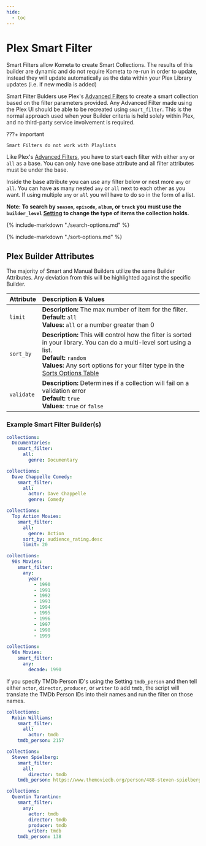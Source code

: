 ```yaml
---
hide:
  - toc
---
```

# Plex Smart Filter

Smart Filters allow Kometa to create Smart Collections. The results of this builder are dynamic and do not require Kometa to re-run in order to update, instead they will update automatically as the data within your Plex Library updates (i.e. if new media is added)

Smart Filter Bulders use Plex's [Advanced Filters](https://support.plex.tv/articles/201273953-collections/) to create a smart collection based on the filter parameters provided. Any Advanced Filter made using the Plex UI should be able to be recreated using `smart_filter`. This is the normal approach used when your Builder criteria is held solely within Plex, and no third-party service involvement is required.

???+ important

    Smart Filters do not work with Playlists

Like Plex's [Advanced Filters](https://support.plex.tv/articles/201273953-collections/), you have to start each filter with either `any` or `all` as a base. You can only 
have one base attribute and all filter attributes must be under the base.

Inside the base attribute you can use any filter below or nest more `any` or `all`. You can have as many nested `any` 
or `all` next to each other as you want. If using multiple `any` or `all` you will have to do so in the form of a list.

**Note: To search by `season`, `episode`, `album`, or `track` you must use the `builder_level` [Setting](../settings.md) 
to change the type of items the collection holds.**

{%
    include-markdown "./search-options.md"
%}

{%
    include-markdown "./sort-options.md"
%}

## Plex Builder Attributes

The majority of Smart and Manual Builders utilize the same Builder Attributes. Any deviation from this will be highlighted against the specific Builder.

| Attribute  | Description & Values                                                                                                                                                                                                                               |
|:-----------|:---------------------------------------------------------------------------------------------------------------------------------------------------------------------------------------------------------------------------------------------------|
| `limit`    | **Description:** The max number of item for the filter.<br>**Default:** `all`<br>**Values:** `all` or a number greater than 0                                                                                                                      |
| `sort_by`  | **Description:** This will control how the filter is sorted in your library. You can do a multi-level sort using a list.<br>**Default:** `random`<br>**Values:** Any sort options for your filter type in the [Sorts Options Table](#sort-options) |
| `validate` | **Description:** Determines if a collection will fail on a validation error<br>**Default:** `true`<br>**Values**: `true` or `false`                                                                                                                |

### Example Smart Filter Builder(s)

```yaml
collections:
  Documentaries:
    smart_filter:
      all:
        genre: Documentary
```
```yaml
collections:
  Dave Chappelle Comedy:
    smart_filter:
      all:
        actor: Dave Chappelle
        genre: Comedy
```
```yaml
collections:
  Top Action Movies:
    smart_filter:
      all:
        genre: Action
      sort_by: audience_rating.desc
      limit: 20
```
```yaml
collections:
  90s Movies:
    smart_filter:
      any:
        year:
          - 1990
          - 1991
          - 1992
          - 1993
          - 1994
          - 1995
          - 1996
          - 1997
          - 1998
          - 1999
```
```yaml
collections:
  90s Movies:
    smart_filter:
      any:
        decade: 1990
```

If you specify TMDb Person ID's using the Setting `tmdb_person` and then tell either `actor`, `director`, `producer`, or 
`writer` to add `tmdb`, the script will translate the TMDb Person IDs into their names and run the filter on those names.

```yaml
collections:
  Robin Williams:
    smart_filter:
      all:
        actor: tmdb
    tmdb_person: 2157
```
```yaml
collections:
  Steven Spielberg:
    smart_filter:
      all:
        director: tmdb
    tmdb_person: https://www.themoviedb.org/person/488-steven-spielberg
```
```yaml
collections:
  Quentin Tarantino:
    smart_filter:
      any:
        actor: tmdb
        director: tmdb
        producer: tmdb
        writer: tmdb
    tmdb_person: 138
```
